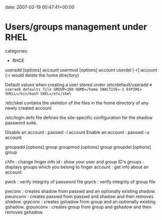 


date: 2007-02-19 00:47:41+00:00


# Users/groups management under RHEL

categories:
- RHCE


useradd [options] account
usermod [options] account
userdel [-r] account (-r would delete the home directory)



Default values when creating a user stored under /etc/default/useradd
`# useradd defaults file
GROUP=100
HOME=/home
INACTIVE=-1
EXPIRE=
SHELL=/bin/bash
SKEL=/etc/skel`

/etc/skel contains the skeleton of the files in the home directory of any newly created account
 
/etc/login.defs  file defines the site-specific configuration for the shadow password suite.

Disable an account : passwd -l account
Enable an account : passwd -u account

groupadd [options] group
groupmod [options] group
groupdel [options] group

chfn : change finger info
id : show your user and group ID's
groups : displays groups which you belong to
finger account : get info about an account

pwck : verify integrity of password file
grpck : verify integrity of group file

pwconv : creates  shadow  from  passwd  and  an optionally existing shadow.
pwunconv : creates passwd from passwd and shadow and  then  removes  shadow.
grpconv : creates  gshadow  from  group and an optionally existing gshadow.
grpunconv : creates group from group and gshadow and then removes gshadow.

